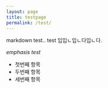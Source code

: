 ```yaml
---
layout: page
title: testpage
permalink: /test/
---
```




markdown test..
test 입입ㄴ입ㄴ다입ㄴ다.

*emphasis test*

- 첫번째 항목
- 두번째 항목
- 세번째 항목
